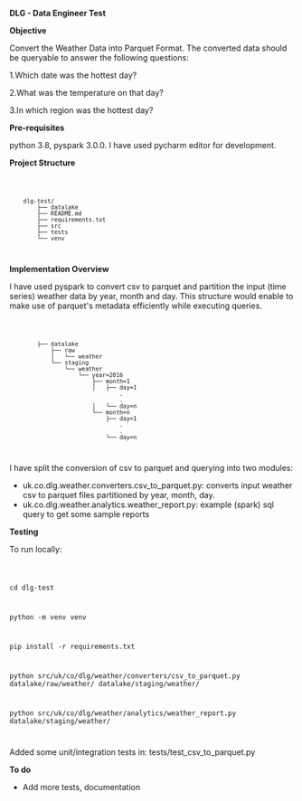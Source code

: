 **DLG - Data Engineer Test**


**Objective**

Convert the Weather Data into Parquet Format.
The converted data should be queryable to answer the following questions:

1.Which date was the hottest day?

2.What was the temperature on that day?

3.In which region was the hottest day?

**Pre-requisites**

python 3.8, pyspark 3.0.0. 
I have used pycharm editor for development.

**Project Structure**

<code>

        dlg-test/
            ├── datalake
            ├── README.md
            ├── requirements.txt
            ├── src
            ├── tests
            └── venv
</code>

**Implementation Overview**

I have used pyspark to convert csv to parquet and partition the input (time series) weather data by year, month and day.
This structure would enable to make use of parquet's metadata efficiently while executing queries.

<code>

            ├── datalake
                ├── raw
                │   └── weather
                └── staging
                    └── weather
                        └── year=2016
                            ├── month=1
                            │   ├── day=1
                                    .
                                    .
                            │   └── day=n
                            └── month=n
                                ├── day=1
                                    .
                                    .
                                └── day=n

</code>

I have split the conversion of csv to parquet and querying into two modules:
 - uk.co.dlg.weather.converters.csv_to_parquet.py: converts input weather csv to parquet files partitioned by year, month, day.
 - uk.co.dlg.weather.analytics.weather_report.py: example (spark) sql query to get some sample reports

**Testing**

To run locally:

<code>

cd dlg-test

python -m venv venv

pip install -r requirements.txt

python src/uk/co/dlg/weather/converters/csv_to_parquet.py datalake/raw/weather/ datalake/staging/weather/

python src/uk/co/dlg/weather/analytics/weather_report.py datalake/staging/weather/

</code>

Added some unit/integration tests in: tests/test_csv_to_parquet.py

**To do**

- Add more tests, documentation

